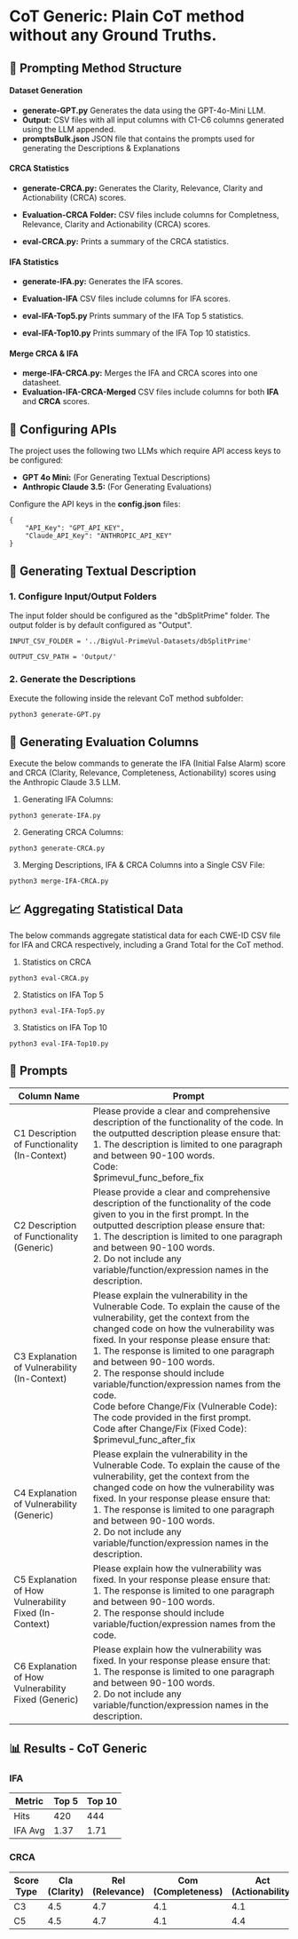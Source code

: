 # **CoT Generic:** Plain CoT method without any Ground Truths.

## 📂 Prompting Method Structure

#### Dataset Generation #### 

* **generate-GPT.py**    Generates the data using the GPT-4o-Mini LLM.
* **Output:** CSV files with all input columns with C1-C6 columns generated using the LLM appended. 
* **promptsBulk.json** JSON file that contains the prompts used for generating the Descriptions & Explanations

#### CRCA Statistics #### 

* **generate-CRCA.py:**  Generates the Clarity, Relevance, Clarity and Actionability (CRCA) scores.
* **Evaluation-CRCA Folder:** CSV files include columns for Completness, Relevance, Clarity and Actionability (CRCA) scores. 

* **eval-CRCA.py:**      Prints a summary of the CRCA statistics.

#### IFA Statistics #### 

* **generate-IFA.py:**   Generates the IFA scores.
* **Evaluation-IFA** CSV files include columns for IFA scores.

* **eval-IFA-Top5.py**   Prints summary of the IFA Top 5 statistics.
* **eval-IFA-Top10.py**  Prints summary of the IFA Top 10 statistics.

#### Merge CRCA & IFA ####

* **merge-IFA-CRCA.py:** Merges the IFA and CRCA scores into one datasheet.
* **Evaluation-IFA-CRCA-Merged** CSV files include columns for both **IFA** and **CRCA** scores.


## 🔑 Configuring APIs
The project uses the following two LLMs which require API access keys to be configured:
* **GPT 4o Mini:** (For Generating Textual Descriptions)
* **Anthropic Claude 3.5:** (For Generating Evaluations)

Configure the API keys in the **config.json** files:
```
{
    "API_Key": "GPT_API_KEY",
    "Claude_API_Key": "ANTHROPIC_API_KEY"
}
```


## 📝 Generating Textual Description 

### 1. Configure Input/Output Folders
The input folder should be configured as the "dbSplitPrime" folder. The output folder is by default configured as "Output". 
```
INPUT_CSV_FOLDER = '../BigVul-PrimeVul-Datasets/dbSplitPrime'
```
```
OUTPUT_CSV_PATH = 'Output/'
```

### 2. Generate the Descriptions

Execute the following inside the relevant CoT method subfolder:
```
python3 generate-GPT.py
```


## 🧮 Generating Evaluation Columns

Execute the below commands to generate the IFA (Initial False Alarm) score and CRCA (Clarity, Relevance, Completeness, Actionability) scores using the Anthropic Claude 3.5 LLM.




1. Generating IFA Columns:
```
python3 generate-IFA.py
```

2. Generating CRCA Columns:
```
python3 generate-CRCA.py
```

3. Merging Descriptions, IFA & CRCA Columns into a Single CSV File: 
```
python3 merge-IFA-CRCA.py
```

## 📈 Aggregating Statistical Data

The below commands aggregate statistical data for each CWE-ID CSV file for IFA and CRCA respectively, including a Grand Total for the CoT method. 

1. Statistics on CRCA
```
python3 eval-CRCA.py
```

2. Statistics on IFA Top 5
```
python3 eval-IFA-Top5.py
```

3. Statistics on IFA Top 10
```
python3 eval-IFA-Top10.py
```

## 🧠 Prompts

| Column Name | Prompt |
|-------------|--------|
| C1 Description of Functionality (In-Context) | Please provide a clear and comprehensive description of the functionality of the code. In the outputted description please ensure that:<br>1. The description is limited to one paragraph and between 90-100 words.<br>Code:<br>$primevul_func_before_fix |
| C2 Description of Functionality (Generic) | Please provide a clear and comprehensive description of the functionality of the code given to you in the first prompt. In the outputted description please ensure that:<br>1. The description is limited to one paragraph and between 90-100 words.<br>2. Do not include any variable/function/expression names in the description. |
| C3 Explanation of Vulnerability (In-Context) | Please explain the vulnerability in the Vulnerable Code. To explain the cause of the vulnerability, get the context from the changed code on how the vulnerability was fixed. In your response please ensure that:<br>1. The response is limited to one paragraph and between 90-100 words.<br>2. The response should include variable/function/expression names from the code.<br>Code before Change/Fix (Vulnerable Code):<br>The code provided in the first prompt.<br>Code after Change/Fix (Fixed Code):<br>$primevul_func_after_fix |
| C4 Explanation of Vulnerability (Generic) | Please explain the vulnerability in the Vulnerable Code. To explain the cause of the vulnerability, get the context from the changed code on how the vulnerability was fixed. In your response please ensure that:<br>1. The response is limited to one paragraph and between 90-100 words.<br>2. Do not include any variable/function/expression names in the description. |
| C5 Explanation of How Vulnerability Fixed (In-Context) | Please explain how the vulnerability was fixed. In your response please ensure that:<br>1. The response is limited to one paragraph and between 90-100 words.<br>2. The response should include variable/fuction/expression names from the code. |
| C6 Explanation of How Vulnerability Fixed (Generic) | Please explain how the vulnerability was fixed. In your response please ensure that:<br>1. The response is limited to one paragraph and between 90-100 words.<br>2. Do not include any variable/function/expression names in the description. |


## 📊 Results - CoT Generic

### IFA

| Metric     | Top 5 | Top 10 |
|------------|--------|---------|
| Hits       | 420    | 444     |
| IFA Avg    | 1.37   | 1.71    |


### CRCA

| Score Type | Cla (Clarity) | Rel (Relevance) | Com (Completeness) | Act (Actionability) |
|------------|----------------|------------------|----------------------|----------------------|
| C3         | 4.5            | 4.7              | 4.1                  | 4.1                  |
| C5         | 4.5            | 4.7              | 4.1                  | 4.4                  |


